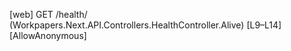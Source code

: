 [web] GET /health/  (Workpapers.Next.API.Controllers.HealthController.Alive)  [L9–L14] [AllowAnonymous]

